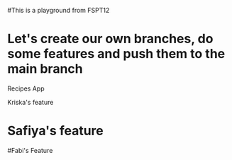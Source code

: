 #This is a playground from FSPT12

# Let's create our own branches, do some features and push them to the main branch

Recipes App

Kriska's feature

# Safiya's feature

#Fabi's Feature
